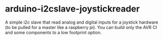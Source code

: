 # arduino-i2cslave-joystickreader
A simple i2c slave that read analog and digital inputs for a joystick hardware (to be pulled for a master like a raspberry pi). You can build only the AVR CI and some components to a low footprint option.
